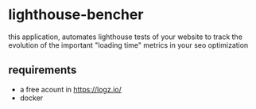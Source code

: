 # lighthouse-bencher
this application, automates lighthouse tests of your website to track the evolution of the important "loading time" metrics in your seo optimization

## requirements
- a free acount in https://logz.io/
- docker

